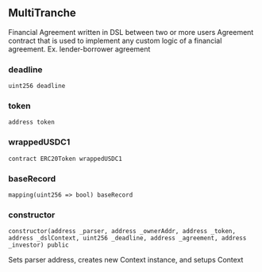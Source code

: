 ## MultiTranche

Financial Agreement written in DSL between two or more users
Agreement contract that is used to implement any custom logic of a
financial agreement. Ex. lender-borrower agreement

### deadline

```solidity
uint256 deadline
```

### token

```solidity
address token
```

### wrappedUSDC1

```solidity
contract ERC20Token wrappedUSDC1
```

### baseRecord

```solidity
mapping(uint256 => bool) baseRecord
```

### constructor

```solidity
constructor(address _parser, address _ownerAddr, address _token, address _dslContext, uint256 _deadline, address _agreement, address _investor) public
```

Sets parser address, creates new Context instance, and setups Context


